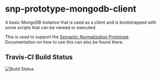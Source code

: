 # snp-prototype-mongodb-client

A basic MongoDB instance that is used as a client and is bootstrapped with some scripts that can be viewed or executed.  

This is used to support the [Semantic Normalization Prototype](https://github.com/jlgrock/snp-prototype).  Documentation on how to use this can also be found there.

Travis-CI Build Status
---------------------
![Build Status](https://travis-ci.org/jlgrock/snp-prototype-mongodb-client.svg?branch=master)

